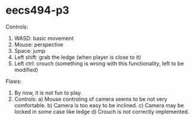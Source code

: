 # eecs494-p3

Controls:

1. WASD: basic movement
2. Mouse: perspective 
3. Space: jump
4. Left shift: grab the ledge (when player is close to it)
5. Left ctrl: crouch (something is wrong with this functionality, left to be modified)

Flaws:

1. By now, it is not fun to play.
2. Controls:
   a) Mouse controling of camera seems to be not very comfortable.
   b) Camera is too easy to be inclined.
   c) Camera may be locked in some case like ledge
   d) Crouch is not correctly implemented.
